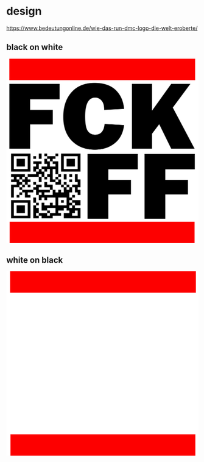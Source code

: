 # design

https://www.bedeutungonline.de/wie-das-run-dmc-logo-die-welt-eroberte/

## black on white

![](logo-bw.png)

## white on black

![](logo-wb.png)
